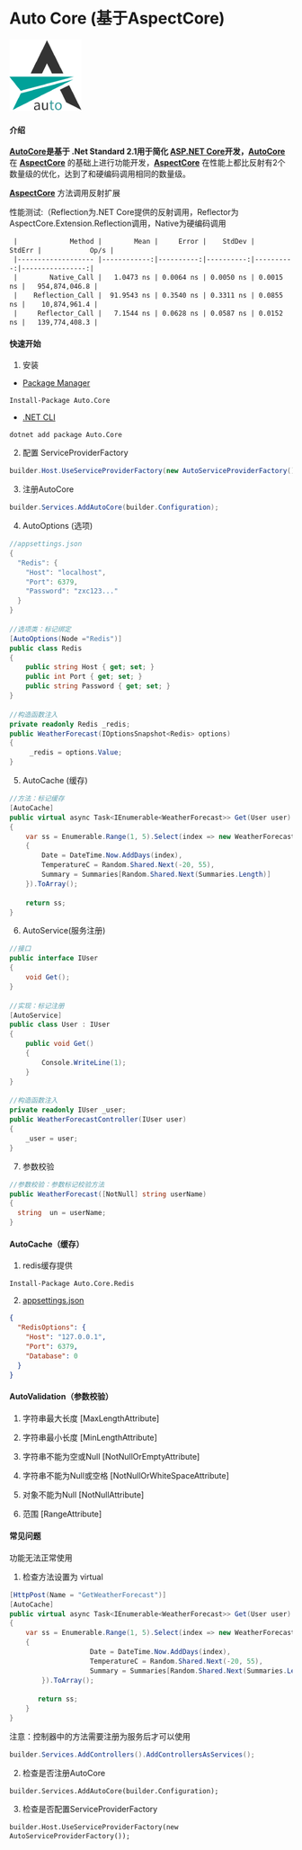 # Auto Core   (基于AspectCore)

![logo.png](https://github.com/zhangxianchengvip/auto/blob/main/logo/logo.png?raw=true)

#### 介绍
**[AutoCore](https://github.com/zhangxianchengvip/auto)**是基于 .Net Standard 2.1用于简化 [ASP.NET Core](https://learn.microsoft.com/zh-cn/aspnet/core/getting-started/?view=aspnetcore-6.0&tabs=windows)开发，**[AutoCore](https://github.com/zhangxianchengvip/auto)** 在 **[AspectCore](https://github.com/dotnetcore/AspectCore-Framework/blob/master/docs/reflection-extensions.md)** 的基础上进行功能开发，**[AspectCore](https://github.com/dotnetcore/AspectCore-Framework/blob/master/docs/reflection-extensions.md)** 在性能上都比反射有2个数量级的优化，达到了和硬编码调用相同的数量级。

**[AspectCore](https://github.com/dotnetcore/AspectCore-Framework/blob/master/docs/reflection-extensions.md)** 方法调用反射扩展

性能测试:（Reflection为.NET Core提供的反射调用，Reflector为AspectCore.Extension.Reflection调用，Native为硬编码调用

```
 |             Method |        Mean |     Error |    StdDev |    StdErr |            Op/s |
 |------------------- |------------:|----------:|----------:|----------:|----------------:|
 |        Native_Call |   1.0473 ns | 0.0064 ns | 0.0050 ns | 0.0015 ns |   954,874,046.8 |
 |    Reflection_Call |  91.9543 ns | 0.3540 ns | 0.3311 ns | 0.0855 ns |    10,874,961.4 |
 |     Reflector_Call |   7.1544 ns | 0.0628 ns | 0.0587 ns | 0.0152 ns |   139,774,408.3 |
```

#### 快速开始

1. 安装

- [Package Manager](https://www.nuget.org/packages/Auto.Core)

```
Install-Package Auto.Core
```

- [.NET CLI](https://www.nuget.org/packages/Auto.Core)

```
dotnet add package Auto.Core
```

2. 配置 ServiceProviderFactory

```c#
builder.Host.UseServiceProviderFactory(new AutoServiceProviderFactory());
```

3. 注册AutoCore

```c#
builder.Services.AddAutoCore(builder.Configuration);
```

4. AutoOptions (选项)

```C#
//appsettings.json
{
  "Redis": {
    "Host": "localhost",
    "Port": 6379,
    "Password": "zxc123..."
  }
}

//选项类：标记绑定
[AutoOptions(Node ="Redis")]
public class Redis
{
    public string Host { get; set; }
    public int Port { get; set; }
    public string Password { get; set; }
}

//构造函数注入
private readonly Redis _redis;
public WeatherForecast(IOptionsSnapshot<Redis> options)
{
     _redis = options.Value;
}

```

5. AutoCache (缓存)

```c#
//方法：标记缓存
[AutoCache]
public virtual async Task<IEnumerable<WeatherForecast>> Get(User user)
{
    var ss = Enumerable.Range(1, 5).Select(index => new WeatherForecast
    {
        Date = DateTime.Now.AddDays(index),
        TemperatureC = Random.Shared.Next(-20, 55),
        Summary = Summaries[Random.Shared.Next(Summaries.Length)]
    }).ToArray();

    return ss;
}
```

6. AutoService(服务注册)

```c#
//接口
public interface IUser
{
    void Get();
}

//实现：标记注册
[AutoService]
public class User : IUser
{
    public void Get()
    {
        Console.WriteLine(1);
    }
}

//构造函数注入
private readonly IUser _user;
public WeatherForecastController(IUser user)
{
    _user = user;
}
```

7. 参数校验

```c#
//参数校验：参数标记校验方法
public WeatherForecast([NotNull] string userName)
{
  string  un = userName;
}
```

#### AutoCache（缓存）

1. redis缓存提供

```
Install-Package Auto.Core.Redis
```

2. [appsettings.json]()

```json
{
  "RedisOptions": {
    "Host": "127.0.0.1",
    "Port": 6379,
    "Database": 0
  }
}
```



#### AutoValidation（参数校验）

1. 字符串最大长度	[MaxLengthAttribute]

2. 字符串最小长度    [MinLengthAttribute]
3. 字符串不能为空或Null    [NotNullOrEmptyAttribute]

4. 字符串不能为Null或空格    [NotNullOrWhiteSpaceAttribute]
5. 对象不能为Null    [NotNullAttribute]

6. 范围    [RangeAttribute]

   

#### 常见问题

功能无法正常使用

1. 检查方法设置为 virtual

```C#
[HttpPost(Name = "GetWeatherForecast")]
[AutoCache]
public virtual async Task<IEnumerable<WeatherForecast>> Get(User user)
{
    var ss = Enumerable.Range(1, 5).Select(index => new WeatherForecast
    {
                    Date = DateTime.Now.AddDays(index),
                    TemperatureC = Random.Shared.Next(-20, 55),
                    Summary = Summaries[Random.Shared.Next(Summaries.Length)]
        }).ToArray();

       return ss;
    }
}
```

注意：控制器中的方法需要注册为服务后才可以使用

```C#
builder.Services.AddControllers().AddControllersAsServices();
```

2. 检查是否注册AutoCore

```
builder.Services.AddAutoCore(builder.Configuration);
```

3. 检查是否配置ServiceProviderFactory

```
builder.Host.UseServiceProviderFactory(new AutoServiceProviderFactory());
```


